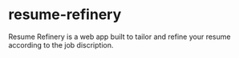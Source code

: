 # resume-refinery
Resume Refinery is a  web app built to tailor and refine your resume according to the job discription.
